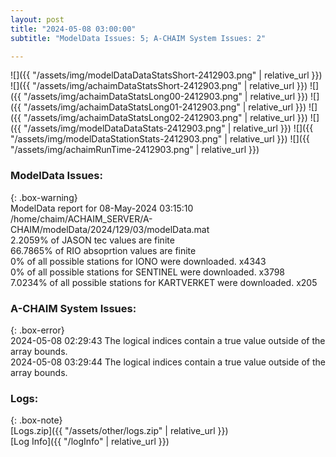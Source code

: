 ```yaml
---
layout: post
title: "2024-05-08 03:00:00"
subtitle: "ModelData Issues: 5; A-CHAIM System Issues: 2"

---
```


![]({{ "/assets/img/modelDataDataStatsShort-2412903.png" | relative_url }})
![]({{ "/assets/img/achaimDataStatsShort-2412903.png" | relative_url }})
![]({{ "/assets/img/achaimDataStatsLong00-2412903.png" | relative_url }})
![]({{ "/assets/img/achaimDataStatsLong01-2412903.png" | relative_url }})
![]({{ "/assets/img/achaimDataStatsLong02-2412903.png" | relative_url }})
![]({{ "/assets/img/modelDataDataStats-2412903.png" | relative_url }})
![]({{ "/assets/img/modelDataStationStats-2412903.png" | relative_url }})
![]({{ "/assets/img/achaimRunTime-2412903.png" | relative_url }})


### ModelData Issues:  
  
{: .box-warning}  
 ModelData report for 08-May-2024 03:15:10   
 /home/chaim/ACHAIM_SERVER/A-CHAIM/modelData/2024/129/03/modelData.mat   
 2.2059% of JASON tec values are finite   
 66.7865% of RIO absoprtion values are finite   
 0% of all possible stations for IONO were downloaded. x4343   
 0% of all possible stations for SENTINEL were downloaded. x3798   
 7.0234% of all possible stations for KARTVERKET were downloaded. x205   
  
### A-CHAIM System Issues:  
  
{: .box-error}  
2024-05-08 02:29:43 The logical indices contain a true value outside of the array bounds.  
2024-05-08 03:29:44 The logical indices contain a true value outside of the array bounds.  

### Logs:  
  
{: .box-note}  
[Logs.zip]({{ "/assets/other/logs.zip" | relative_url }})  
[Log Info]({{ "/logInfo" | relative_url }})  
